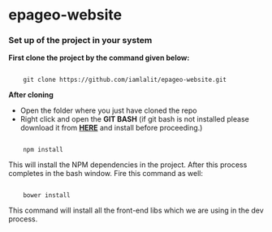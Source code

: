 epageo-website
==============

### Set up of the project in your system

<b>First clone the project by the command given below:</b>

<code>
    git clone https://github.com/iamlalit/epageo-website.git
</code>

<b>After cloning</b>

- Open the folder where you just have cloned the repo
- Right click and open the <b>GIT BASH</b>
(if git bash is not installed please download it from <b><a href="http://git-scm.com/download/win">HERE</a></b> and install before proceeding.)

<code>
    npm install
</code>

This will install the NPM dependencies in the project. After this process completes in the bash window. Fire this command as well:

<code>
    bower install
</code>

This command will install all the front-end libs which we are using in the dev process.
